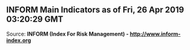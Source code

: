 ## INFORM Main Indicators as of Fri, 26 Apr 2019 03:20:29 GMT

Source: **INFORM (Index For Risk Management) - http://www.inform-index.org**
